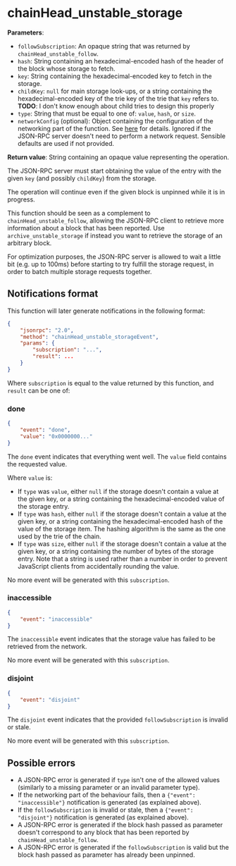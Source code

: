 # chainHead_unstable_storage

**Parameters**:

- `followSubscription`: An opaque string that was returned by `chainHead_unstable_follow`.
- `hash`: String containing an hexadecimal-encoded hash of the header of the block whose storage to fetch.
- `key`: String containing the hexadecimal-encoded key to fetch in the storage.
- `childKey`: `null` for main storage look-ups, or a string containing the hexadecimal-encoded key of the trie key of the trie that `key` refers to. **TODO**: I don't know enough about child tries to design this properly
- `type`: String that must be equal to one of: `value`, `hash`, or `size`.
- `networkConfig` (optional): Object containing the configuration of the networking part of the function. See [here](./api.md) for details. Ignored if the JSON-RPC server doesn't need to perform a network request. Sensible defaults are used if not provided.

**Return value**: String containing an opaque value representing the operation.

The JSON-RPC server must start obtaining the value of the entry with the given `key` (and possibly `childKey`) from the storage.

The operation will continue even if the given block is unpinned while it is in progress.

This function should be seen as a complement to `chainHead_unstable_follow`, allowing the JSON-RPC client to retrieve more information about a block that has been reported. Use `archive_unstable_storage` if instead you want to retrieve the storage of an arbitrary block.

For optimization purposes, the JSON-RPC server is allowed to wait a little bit (e.g. up to 100ms) before starting to try fulfill the storage request, in order to batch multiple storage requests together.

## Notifications format

This function will later generate notifications in the following format:

```json
{
    "jsonrpc": "2.0",
    "method": "chainHead_unstable_storageEvent",
    "params": {
        "subscription": "...",
        "result": ...
    }
}
```

Where `subscription` is equal to the value returned by this function, and `result` can be one of:

### done

```json
{
    "event": "done",
    "value": "0x0000000..."
}
```

The `done` event indicates that everything went well. The `value` field contains the requested value.

Where `value` is:

- If `type` was `value`, either `null` if the storage doesn't contain a value at the given key, or a string containing the hexadecimal-encoded value of the storage entry.
- If `type` was `hash`, either `null` if the storage doesn't contain a value at the given key, or a string containing the hexadecimal-encoded hash of the value of the storage item. The hashing algorithm is the same as the one used by the trie of the chain.
- If `type` was `size`, either `null` if the storage doesn't contain a value at the given key, or a string containing the number of bytes of the storage entry. Note that a string is used rather than a number in order to prevent JavaScript clients from accidentally rounding the value.

No more event will be generated with this `subscription`.

### inaccessible

```json
{
    "event": "inaccessible"
}
```

The `inaccessible` event indicates that the storage value has failed to be retrieved from the network.

No more event will be generated with this `subscription`.

### disjoint

```json
{
    "event": "disjoint"
}
```

The `disjoint` event indicates that the provided `followSubscription` is invalid or stale.

No more event will be generated with this `subscription`.

## Possible errors

- A JSON-RPC error is generated if `type` isn't one of the allowed values (similarly to a missing parameter or an invalid parameter type).
- If the networking part of the behaviour fails, then a `{"event": "inaccessible"}` notification is generated (as explained above).
- If the `followSubscription` is invalid or stale, then a `{"event": "disjoint"}` notification is generated (as explained above).
- A JSON-RPC error is generated if the block hash passed as parameter doesn't correspond to any block that has been reported by `chainHead_unstable_follow`.
- A JSON-RPC error is generated if the `followSubscription` is valid but the block hash passed as parameter has already been unpinned.
